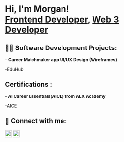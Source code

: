<h1>Hi, I'm Morgan! <br/><a href="https://github.com/joshmadakor1">Frontend Developer</a>, <a href="https://www.linkedin.com/in/morgan-maina-mugo/">Web 3 Developer</a> 

<h2>👨‍💻 Software Development Projects:</h2>
- <b>Career Matchmaker app UI/UX Design (Wireframes)</b>

-[EduHub](https://drive.google.com/file/d/1YEWOb6CiE2T1HlFIRGRMFgi7wTyyukJw/view?usp=sharing)


 <h2> Certifications :</h2>   
-<b> AI Career Essentials(AICE) from ALX Academy</b>

-[AICE](https://miro.com/app/board/uXjVIX4MsaE=/?share_link_id=721775150865)

<h2> 🤳 Connect with me:</h2>


[<img align="left" alt="JoshMadakor | Twitter" width="22px" src="https://cdn.jsdelivr.net/npm/simple-icons@v3/icons/twitter.svg" />][X/twitter]
[<img align="left" alt="JoshMadakor | LinkedIn" width="22px" src="https://cdn.jsdelivr.net/npm/simple-icons@v3/icons/linkedin.svg" />][linkedin]



[X/twitter]: https://x.com/Morgan_minor254
[linkedin]:https://www.linkedin.com/in/morgan-maina-mugo/

<!--
**joshmadakor1/joshmadakor1** is a ✨ _special_ ✨ repository because its `README.md` (this file) appears on your GitHub profile.

Here are some ideas to get you started:

- 🔭 I’m currently working on ...
- 🌱 I’m currently learning ...
- 👯 I’m looking to collaborate on ...
- 🤔 I’m looking for help with ...
- 💬 Ask me about ...
- 📫 How to reach me: ...
- 😄 Pronouns: ...
- ⚡ Fun fact: ...
-->
